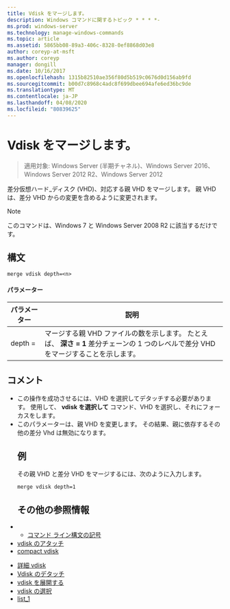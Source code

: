 ```yaml
---
title: Vdisk をマージします。
description: Windows コマンドに関するトピック * * * *-
ms.prod: windows-server
ms.technology: manage-windows-commands
ms.topic: article
ms.assetid: 5865bb08-89a3-406c-8328-0ef8868d03e8
author: coreyp-at-msft
ms.author: coreyp
manager: dongill
ms.date: 10/16/2017
ms.openlocfilehash: 1315b82510ae356f80d5b519c0676d0d156ab9fd
ms.sourcegitcommit: b00d7c8968c4adc8f699dbee694afe6ed36bc9de
ms.translationtype: MT
ms.contentlocale: ja-JP
ms.lasthandoff: 04/08/2020
ms.locfileid: "80839625"
---
```

# <a name="merge-vdisk"></a>Vdisk をマージします。

>適用対象: Windows Server (半期チャネル)、Windows Server 2016、Windows Server 2012 R2、Windows Server 2012

差分仮想ハード_ディスク (VHD)、対応する親 VHD をマージします。 親 VHD は、差分 VHD からの変更を含めるように変更されます。
> [!NOTE]
> このコマンドは、Windows 7 と Windows Server 2008 R2 に該当するだけです。
> ## <a name="syntax"></a>構文
> ```
> merge vdisk depth=<n>
> ```
> #### <a name="parameters"></a>パラメーター
> 
> | パラメーター |                                                                                    説明                                                                                    |
> |-----------|-----------------------------------------------------------------------------------------------------------------------------------------------------------------------------------|
> | depth =<n> | マージする親 VHD ファイルの数を示します。 たとえば、 **深さ = 1** 差分チェーンの 1 つのレベルで差分 VHD をマージすることを示します。 |
> 
> ## <a name="remarks"></a>コメント
> - この操作を成功させるには、VHD を選択してデタッチする必要があります。 使用して、 **vdisk を選択して** コマンド、VHD を選択し、それにフォーカスをします。
> - このパラメーターは、親 VHD を変更します。 その結果、親に依存するその他の差分 Vhd は無効になります。
>   ## <a name="examples"></a><a name=BKMK_Examples></a>例
>   その親 VHD と差分 VHD をマージするには、次のように入力します。
>   ```
>   merge vdisk depth=1
>   ```
>   ## <a name="additional-references"></a>その他の参照情報
> - - [コマンド ライン構文の記号](command-line-syntax-key.md)
> - [vdisk のアタッチ](attach-vdisk.md)
> - [compact vdisk](compact-vdisk.md)

-   [詳細 vdisk](detail-vdisk.md)
-   [Vdisk のデタッチ](detach-vdisk.md)
-   [vdisk を展開する](expand-vdisk.md)
-   [vdisk の選択](select-vdisk.md)
-   [list_1](list_1.md)
